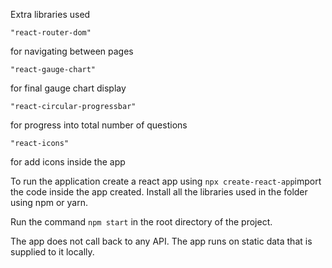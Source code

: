 Extra libraries used
```
"react-router-dom"
``` 
for navigating between pages
```
"react-gauge-chart"
``` 
for final gauge chart display
```
"react-circular-progressbar"
``` 
for progress into total number of questions
```
"react-icons" 
``` 
for add icons inside the app

To run the application create a react app using ```npx create-react-app```import the code inside the app created. Install all the libraries used in the folder using npm or yarn.

Run the command ```npm start``` in the root directory of the project.

The app does not call back to any API. The app runs on static data that is supplied to it locally.
